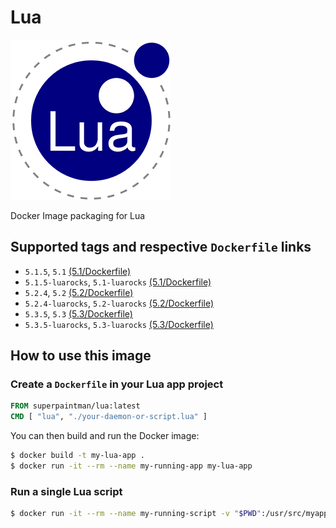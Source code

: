 # Lua

[![Lua][lua-image]][lua-url]


Docker Image packaging for Lua


## Supported tags and respective `Dockerfile` links

* `5.1.5`, `5.1` [(5.1/Dockerfile)][dockerfile-5.1-url]
* `5.1.5-luarocks`, `5.1-luarocks` [(5.1/Dockerfile)][dockerfile-luarocks-5.1-url]
* `5.2.4`, `5.2` [(5.2/Dockerfile)][dockerfile-5.2-url]
* `5.2.4-luarocks`, `5.2-luarocks` [(5.2/Dockerfile)][dockerfile-luarocks-5.2-url]
* `5.3.5`, `5.3` [(5.3/Dockerfile)][dockerfile-5.3-url]
* `5.3.5-luarocks`, `5.3-luarocks` [(5.3/Dockerfile)][dockerfile-luarocks-5.3-url]


## How to use this image
### Create a `Dockerfile` in your Lua app project

```Dockerfile
FROM superpaintman/lua:latest
CMD [ "lua", "./your-daemon-or-script.lua" ]
```


You can then build and run the Docker image:

```sh
$ docker build -t my-lua-app .
$ docker run -it --rm --name my-running-app my-lua-app
```


### Run a single Lua script

```sh
$ docker run -it --rm --name my-running-script -v "$PWD":/usr/src/myapp -w /usr/src/myapp superpaintman/lua:latest lua your-daemon-or-script.lua
```


[lua-image]: https://raw.githubusercontent.com/SuperPaintman/docker-lua/master/README/logo.png
[lua-url]: //www.lua.org
[dockerfile-5.1-url]: //github.com/SuperPaintman/docker-lua/blob/master/5.1/Dockerfile
[dockerfile-luarocks-5.1-url]: //github.com/SuperPaintman/docker-lua/blob/master/5.1/luarocks/Dockerfile
[dockerfile-5.2-url]: //github.com/SuperPaintman/docker-lua/blob/master/5.2/Dockerfile
[dockerfile-luarocks-5.2-url]: //github.com/SuperPaintman/docker-lua/blob/master/5.2/luarocks/Dockerfile
[dockerfile-5.3-url]: //github.com/SuperPaintman/docker-lua/blob/master/5.3/Dockerfile
[dockerfile-luarocks-5.3-url]: //github.com/SuperPaintman/docker-lua/blob/master/5.3/luarocks/Dockerfile

